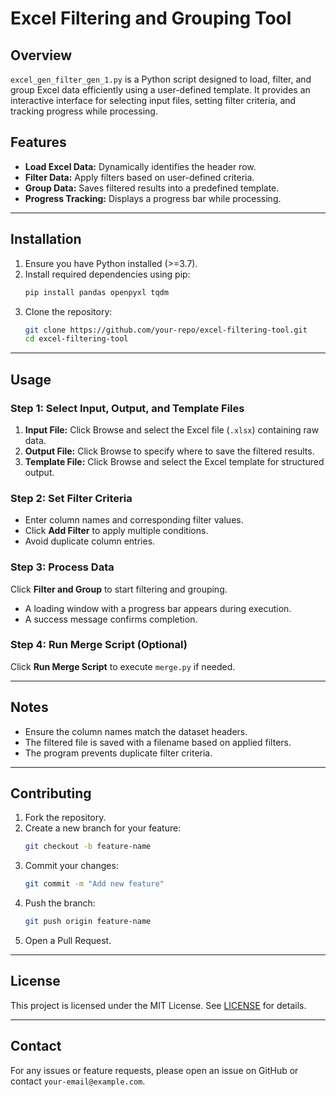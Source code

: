 # Excel Filtering and Grouping Tool

## Overview
`excel_gen_filter_gen_1.py` is a Python script designed to load, filter, and group Excel data efficiently using a user-defined template. It provides an interactive interface for selecting input files, setting filter criteria, and tracking progress while processing.

## Features
- **Load Excel Data:** Dynamically identifies the header row.
- **Filter Data:** Apply filters based on user-defined criteria.
- **Group Data:** Saves filtered results into a predefined template.
- **Progress Tracking:** Displays a progress bar while processing.

---

## Installation
1. Ensure you have Python installed (>=3.7).
2. Install required dependencies using pip:
   ```sh
   pip install pandas openpyxl tqdm
   ```
3. Clone the repository:
   ```sh
   git clone https://github.com/your-repo/excel-filtering-tool.git
   cd excel-filtering-tool
   ```

---

## Usage

### Step 1: Select Input, Output, and Template Files
1. **Input File:** Click Browse and select the Excel file (`.xlsx`) containing raw data.
2. **Output File:** Click Browse to specify where to save the filtered results.
3. **Template File:** Click Browse and select the Excel template for structured output.

### Step 2: Set Filter Criteria
- Enter column names and corresponding filter values.
- Click **Add Filter** to apply multiple conditions.
- Avoid duplicate column entries.

### Step 3: Process Data
Click **Filter and Group** to start filtering and grouping.
- A loading window with a progress bar appears during execution.
- A success message confirms completion.

### Step 4: Run Merge Script (Optional)
Click **Run Merge Script** to execute `merge.py` if needed.

---

## Notes
- Ensure the column names match the dataset headers.
- The filtered file is saved with a filename based on applied filters.
- The program prevents duplicate filter criteria.

---

## Contributing
1. Fork the repository.
2. Create a new branch for your feature:
   ```sh
   git checkout -b feature-name
   ```
3. Commit your changes:
   ```sh
   git commit -m "Add new feature"
   ```
4. Push the branch:
   ```sh
   git push origin feature-name
   ```
5. Open a Pull Request.

---

## License
This project is licensed under the MIT License. See [LICENSE](LICENSE) for details.

---

## Contact
For any issues or feature requests, please open an issue on GitHub or contact `your-email@example.com`.

